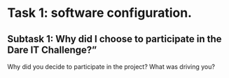 # Task 1: software configuration.

## Subtask 1: Why did I choose to participate in the Dare IT Challenge?”

Why did you decide to participate in the project? What was driving you?
